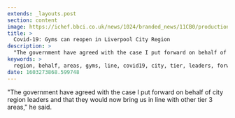 ```yaml
--- 
extends: _layouts.post 
section: content 
image: https://ichef.bbci.co.uk/news/1024/branded_news/11CB0/production/_114908827_gyms3.jpg 
title: > 
  Covid-19: Gyms can reopen in Liverpool City Region 
description: > 
  "The government have agreed with the case I put forward on behalf of city region leaders and that they would now bring us in line with other tier 3 areas," he said. 
keywords: > 
  region, behalf, areas, gyms, line, covid19, city, tier, leaders, forward, case, liverpool, bring, reopen 
date: 1603273868.599748 
--- 
```

<div><p>"The government have agreed with the case I put forward on behalf of city region leaders and that they would now bring us in line with other tier 3 areas," he said.</p></div>